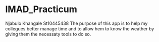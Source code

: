 # IMAD_Practicum
Njabulo Khangale
St10445438
The purpose of this app is to help my collegues better manage time and to allow hem to know the weather by giving them the necessaty tools to do so.
